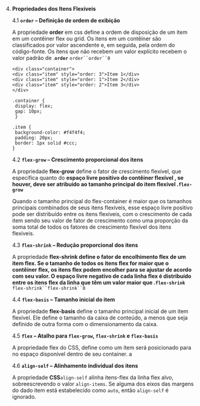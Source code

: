  4. **Propriedades dos Itens Flexíveis**

      4.1 **`order` – Definição de ordem de exibição**

      A propriedade **order** em css define a ordem de disposição de um item em um contêiner flex ou grid. Os itens em um contêiner são classificados por valor ascendente e, em seguida, pela ordem do código-fonte. Os itens que não recebem um valor explícito recebem o valor padrão de .**`order`** `order``order``0`
    ```
    <div class="container">
    <div class="item" style="order: 3">Item 1</div>
    <div class="item" style="order: 1">Item 2</div>
    <div class="item" style="order: 2">Item 3</div>
    </div>
    ```
    ```
    .container {
     display: flex;
     gap: 10px;
     }

    .item {
     background-color: #f4f4f4;
     padding: 20px;
     border: 1px solid #ccc;
    }
    ```

      4.2 **`flex-grow` – Crescimento proporcional dos itens**

      A propriedade **flex-grow** define o fator de crescimento flexível, que especifica quanto do **espaço livre positivo **do contêiner flexível , se houver, deve ser atribuído ao **tamanho** principal do item flexível .**`flex-grow`** 

      Quando o tamanho principal do flex-container é maior que os tamanhos  principais combinados de seus itens flexíveis, esse espaço livre  positivo pode ser distribuído entre os itens flexíveis, com o  crescimento de cada item sendo seu valor de fator de crescimento como  uma proporção da soma total de todos os fatores de crescimento flexível  dos itens flexíveis.

      4.3 **`flex-shrink` – Redução proporcional dos itens**

      A propriedade **flex-shrink **define o fator de encolhimento flex de um item flex. Se o tamanho de todos os itens flex for maior que o contêiner flex, os itens flex podem encolher para se ajustar de acordo com seu valor. O espaço livre negativo de cada linha flex é distribuído entre os itens flex da linha que têm um valor maior que .**`flex-shrink`** `flex-shrink``flex-shrink``0`

      4.4 **`flex-basis` – Tamanho inicial do item**

      A propriedade **flex-basis** define o tamanho principal inicial de um item flexível. Ele define o tamanho da caixa de conteúdo, a menos que seja definido de outra forma com o dimensionamento da caixa.

      4.5 **`flex` – Atalho para `flex-grow`, `flex-shrink` e `flex-basis`**

      A propriedade flex do CSS, define como um ítem será posicionado para no espaço disponível dentro de seu container.	a

      4.6 **`align-self` – Alinhamento individual dos itens**

      A propriedade **CSS**`align-self` alinha itens-flex da linha flex alvo, sobreescrevendo o valor `align-items`. Se alguma dos eixos das margens do dado item está estabelecido como `auto`, então `align-self` é ignorado.
